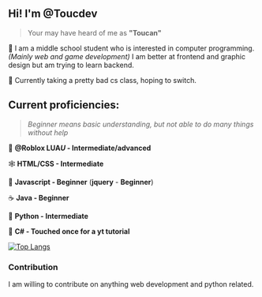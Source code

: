 ## Hi! I'm @Toucdev

> Your may have heard of me as **"Toucan"**

👋 I am a middle school student who is interested in computer programming. *(Mainly web and game development)*
I am better at frontend and graphic design but am trying to learn backend.

📓 Currently taking a pretty bad cs class, hoping to switch.

## Current proficiencies:

> *Beginner means basic understanding, but not able to do many things without help*

🔵 **@Roblox LUA*U* - Intermediate/advanced**

🕸️ **HTML/CSS - Intermediate** 

📜 **Javascript - Beginner** (**jquery** - **Beginner**)

☕ **Java - Beginner** 

🐍 **Python - Intermediate** 

🌊 **C# - Touched once for a yt tutorial**

[![Top Langs](https://github-readme-stats.vercel.app/api/top-langs/?username=toucdev&layout=compact&theme=nord)](https://github.com/anuraghazra/github-readme-stats)

### Contribution

I am willing to contribute on anything web development and python related. 

<!---
Toucdev/Toucdev is a ✨ special ✨ repository because its `README.md` (this file) appears on your GitHub profile.
You can click the Preview link to take a look at your changes.
--->
